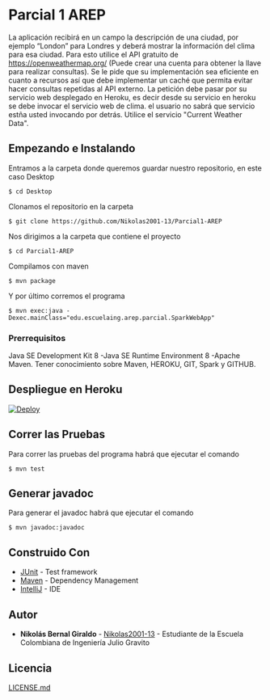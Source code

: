 # Parcial 1 AREP

La aplicación recibirá en un campo la descripción de una ciudad, por ejemplo “London” para Londres 
y deberá mostrar la información del clima para esa ciudad. Para esto utilice el API gratuito de 
https://openweathermap.org/ (Puede crear una cuenta para obtener la llave para realizar consultas).
Se le pide que su implementación sea eficiente en cuanto a recursos así que debe implementar un 
caché que permita evitar hacer consultas repetidas al API externo. La petición 
debe pasar por su servicio web desplegado en Heroku, es decir desde su servicio 
en heroku se debe invocar el servicio web de clima. el usuario no sabrá que servicio estña usted 
invocando por detrás. Utilice el servicio "Current Weather Data".

## Empezando e Instalando

Entramos a la carpeta donde queremos guardar nuestro repositorio, en este caso Desktop

`$ cd Desktop`

Clonamos el repositorio en la carpeta

`$ git clone https://github.com/Nikolas2001-13/Parcial1-AREP`

Nos dirigimos a la carpeta que contiene el proyecto

`$ cd Parcial1-AREP`

Compilamos con maven

`$ mvn package`

Y por último corremos el programa

`$ mvn exec:java -Dexec.mainClass="edu.escuelaing.arep.parcial.SparkWebApp"`

### Prerrequisitos
Java SE Development Kit 8 -Java SE Runtime Environment 8 -Apache Maven.
Tener conocimiento sobre Maven, HEROKU, GIT, Spark y GITHUB. 

## Despliegue en Heroku

[![Deploy](https://www.herokucdn.com/deploy/button.svg)]( https://evening-scrubland-54477.herokuapp.com/)

## Correr las Pruebas

Para correr las pruebas del programa habrá que ejecutar el comando

`$ mvn test`

## Generar javadoc

Para generar el javadoc habrá que ejecutar el comando

`$ mvn javadoc:javadoc`

## Construido Con

* [JUnit](https://mvnrepository.com/artifact/junit/junit) - Test framework
* [Maven](https://maven.apache.org/) - Dependency Management
* [IntelliJ](https://www.jetbrains.com/es-es/idea/) - IDE

## Autor

* **Nikolás Bernal Giraldo** - [Nikolas2001-13](https://github.com/Nikolas2001-13) - Estudiante de la Escuela Colombiana de Ingeniería Julio Gravito

## Licencia

[LICENSE.md](http://www.gnu.org/licenses/gpl.html) 
